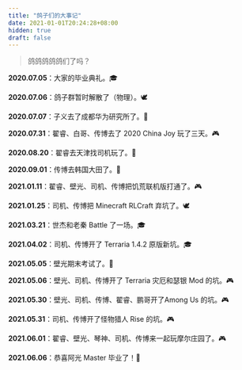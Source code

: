 ```yaml
---
title: "鸽子们的大事记"
date: 2021-01-01T20:24:28+08:00
hidden: true
draft: false
---
```


> 鸽鸽鸽鸽鸽们了吗？

**2020.07.05**：大家的毕业典礼。🎓

**2020.07.06**：鸽子群暂时解散了（物理）。🕊

**2020.07.07**：子义去了成都华为研究所了。🧱

**2020.07.31**：翟睿、白哥、传博去了 2020 China Joy 玩了三天。🎮

**2020.08.20**：翟睿去天津找司机玩了。🧳

**2020.09.01**：传博去韩国大田了。🧳

**2021.01.11**：翟睿、壁光、司机、传博把饥荒联机版打通了。🎮

**2021.01.25**：司机、传博把 Minecraft RLCraft 弃坑了。🕊

**2021.03.21**：世杰和老秦 Battle 了一场。🎓

**2021.04.02**：司机、传博开了 Terraria 1.4.2 原版新坑。🎓

**2021.05.05**：壁光期末考试了。📝

**2021.05.06**：壁光、司机、传博开了 Terraria 灾厄和瑟银 Mod 的坑。🎮

**2021.05.30**：壁光、司机、传博、翟睿、鹏哥开了Among Us 的坑。🎮

**2021.05.31**：司机、传博开了怪物猎人 Rise 的坑。🎮

**2021.06.01**：翟睿、壁光、琴神、司机、传博来一起玩摩尔庄园了。🎮

**2021.06.06**：恭喜阿光 Master 毕业了！🎉